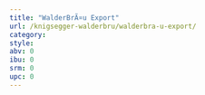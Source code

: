 ```yaml
---
title: "WalderBrÃ¤u Export"
url: /knigsegger-walderbru/walderbra-u-export/
category: 
style: 
abv: 0
ibu: 0
srm: 0
upc: 0
---
```


